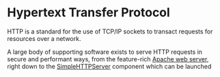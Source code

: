 Hypertext Transfer Protocol
===========================

HTTP is a standard for the use of TCP/IP sockets to transact requests for resources over a network.

A large body of supporting software exists to serve HTTP requests in secure and performant ways, from the feature-rich [Apache web server](http://httpd.apache.org/), right down to the [SimpleHTTPServer](http://docs.python.org/2/library/simplehttpserver.html) component which can be launched
